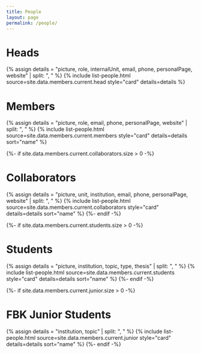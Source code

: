 ```yaml
---
title: People
layout: page
permalink: /people/
---
```


<p></p>

<h1>Heads</h1>
{% assign details = "picture, role, internalUnit, email, phone, personalPage, website" | split: ", " %}
{% include list-people.html source=site.data.members.current.head style="card" details=details %}

<h1>Members</h1>
{% assign details = "picture, role, email, phone, personalPage, website" | split: ", " %}
{% include list-people.html source=site.data.members.current.members style="card" details=details sort="name" %}

{%- if site.data.members.current.collaborators.size > 0 -%}
  <h1>Collaborators</h1>
  {% assign details = "picture, unit, institution, email, phone, personalPage, website" | split: ", " %}
  {% include list-people.html source=site.data.members.current.collaborators style="card" details=details sort="name" %}
{%- endif -%}

{%- if site.data.members.current.students.size > 0 -%}
  <h1>Students</h1>
  {% assign details = "picture, institution, topic, type, thesis" | split: ", " %}
  {% include list-people.html source=site.data.members.current.students style="card" details=details sort="name" %}
{%- endif -%}

{%- if site.data.members.current.junior.size > 0 -%}
  <h1>FBK Junior Students</h1>
  {% assign details = "institution, topic" | split: ", " %}
  {% include list-people.html source=site.data.members.current.junior style="card" details=details sort="name" %}
{%- endif -%}